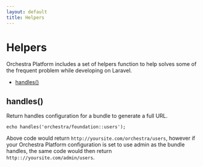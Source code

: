 ```yaml
---
layout: default
title: Helpers
---
```


# Helpers

Orchestra Platform includes a set of helpers function to help solves some of the frequent problem while developing on Laravel.

* [handles()](#handles)

<article id="handles">

## handles()

Return handles configuration for a bundle to generate a full URL.

	echo handles('orchestra/foundation::users');

Above code would return `http://yoursite.com/orchestra/users`, however if your Orchestra Platform configuration is set to use admin as the bundle handles, the same code would then return `http:://yoursite.com/admin/users`.